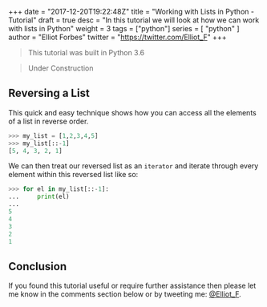 +++
date = "2017-12-20T19:22:48Z"
title = "Working with Lists in Python - Tutorial"
draft = true
desc = "In this tutorial we will look at how we can work with lists in Python"
weight = 3
tags = ["python"]
series = [ "python" ]
author = "Elliot Forbes"
twitter = "https://twitter.com/Elliot_F"
+++

> This tutorial was built in Python 3.6

> Under Construction

## Reversing a List

This quick and easy technique shows how you can access all the elements of a list in reverse order.

```py
>>> my_list = [1,2,3,4,5]
>>> my_list[::-1]
[5, 4, 3, 2, 1]
```

We can then treat our reversed list as an `iterator` and iterate through every element within this reversed list like so:

```py
>>> for el in my_list[::-1]:
...     print(el)
...
5
4
3
2
1
```

## Conclusion

If you found this tutorial useful or require further assistance then please let me know in the comments section below or by tweeting me: [@Elliot_F](https://twitter.com/elliot_f).